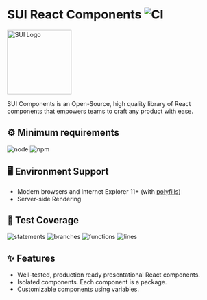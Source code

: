 # SUI React Components ![CI](https://github.com/SUI-Components/sui-components/workflows/CI/badge.svg)

<img src="https://avatars2.githubusercontent.com/u/13288987?s=200&v=4" alt="SUI Logo" width="150">

SUI Components is an Open-Source, high quality library of React components that empowers teams to craft any product with ease.

## ⚙️ Minimum requirements
![node](https://shields.io/badge/node-v16+-lightgray?logo=nodedotjs&logoWidth=20&style=for-the-badge)
![npm](https://shields.io/badge/npm-v7+-lightgrey?logo=npm&logoWidth=20&style=for-the-badge)

## 🖥 Environment Support

- Modern browsers and Internet Explorer 11+ (with [polyfills](https://github.com/SUI-Components/sui/tree/master/packages/sui-polyfills))
- Server-side Rendering

## 🧪 Test Coverage

![statements](https://shields.io/badge/statements-67.42%25-red)
![branches](https://shields.io/badge/branches-50.4%25-AA0000)
![functions](https://shields.io/badge/functions-50.91%25-AA0000)
![lines](https://shields.io/badge/lines-69.36%25-red)

## ✨ Features

- Well-tested, production ready presentational React components.
- Isolated components. Each component is a package.
- Customizable components using variables.
